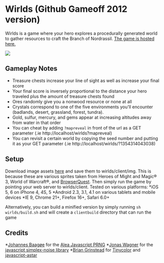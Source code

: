# Wirlds (Github Gameoff 2012 version)

Wirlds is a game where your hero explores a procedurally generated world to gather resources to craft the Branch of Nordrassil. [The game is hosted here.](http://ihasacode.com/wirlds/)

<img src="http://i.imgur.com/PWTem.jpg" style="border:0">

## Gameplay Notes
* Treasure chests increase your line of sight as well as increase your final score
* Your final score is inversely proportional to the distance your hero traveled plus the amount of treasure chests found
* Ores randomly give you a nonwood resource or none at all
* Crystals correspond to one of the five environments you'll encounter (badlands, desert, grassland, forest, tundra).
* Gold, sulfur, mercury, and gems appear at increasing altitudes away from water in that order
* You can cheat by adding `?mapreveal` in front of the url as a GET parameter (.ie http://localhost/wirlds?mapreveal)
* You can revisit a certain world by copying the seed number and putting it as your GET parameter (.ie http://localhost/wirlds/?1354314043038)

## Setup

Download image assets [here](http://dl.dropbox.com/u/1065170/img.tar.gz) and save them to wirlds/client/img. This is because these are various sprites taken from Heroes of Might and Magic&#174; 3, World of Warcraft&#174;, and [BrowserQuest](http://browserquest.mozilla.org/). Then simply run the game by pointing your web server to wirlds/client. Tested on various platforms:
*iOS 5, 6 on iPhone 4, 4S, 5
*Android 2.3, 3.1, 4.1 on various tablets and mobile devices
*IE 9, Chrome 21+, Firefox 16+, Safari 6.0+

Alternatively, you can build a minified version by simply running `sh wirlds/build.sh` and will create a `clientbuild` directory that can run the game

## Credits
*[Johannes Baagøe](baagoe@baagoe.org) for the [Alea Javascript PRNG](http://baagoe.org/en/w/index.php/Better_random_numbers_for_javascript#Alea)
*[Jonas Wagner](http://29a.ch/) for the [javascript simplex-noise library](https://github.com/jwagner/simplex-noise.js)
*[Brian Grinstead](http://www.briangrinstead.com/blog/) for [Tinycolor](http://bgrins.github.com/TinyColor/) and [javascript-astar](https://github.com/bgrins/javascript-astar)

